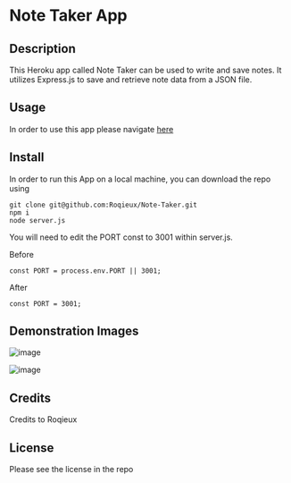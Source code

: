 # Note Taker App 

## Description 
This Heroku app called Note Taker can be used to write and save notes. It utilizes Express.js to save and retrieve note data from a JSON file. 

## Usage 
In order to use this app please navigate [here](https://roqieux-note-taker-app-847abcdd82fe.herokuapp.com/notes)

## Install 
In order to run this App on a local machine, you can download the repo using 

```
git clone git@github.com:Roqieux/Note-Taker.git
npm i
node server.js

```
You will need to edit the PORT const to 3001 within server.js. 

 Before 
```
const PORT = process.env.PORT || 3001;
```
 After 
```
const PORT = 3001;
```

## Demonstration Images 

![image](https://github.com/Roqieux/Note-Taker/assets/133982261/80066281-daaa-4a83-aa85-9b217697cf27)

![image](https://github.com/Roqieux/Note-Taker/assets/133982261/ae7a9709-0ba1-4713-b957-0db814a4c60c)


## Credits 
Credits to Roqieux 

## License 
Please see the license in the repo

